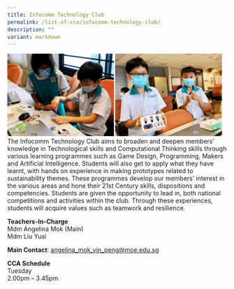 ```yaml
---
title: Infocomm Technology Club
permalink: /list-of-cca/infocomm-technology-club/
description: ""
variant: markdown
---
```

![](/images/CCAs/2023_Info_Comm_CCA_GIF.gif)
The Infocomm Technology Club aims to broaden and deepen members’ knowledge in Technological skills and Computational Thinking skills through various learning programmes such as Game Design, Programming, Makers and Artificial Intelligence. Students will also get to apply what they have learnt, with hands on experience in making prototypes related to sustainability themes. These programmes develop our members’ interest in the various areas and hone their 21st Century skills, dispositions and competencies. Students are given the opportunity to lead in, both national competitions and activities within the club. Through these experiences, students will acquire values such as teamwork and resilience.

**Teachers-In-Charge**
<br>Mdm Angelina Mok (Main)
<br>Mdm Liu Yusi

**Main Contact**: angelina_mok_yin_peng@moe.edu.sg

**CCA Schedule**
<br>Tuesday
<br>2.00pm – 3.45pm